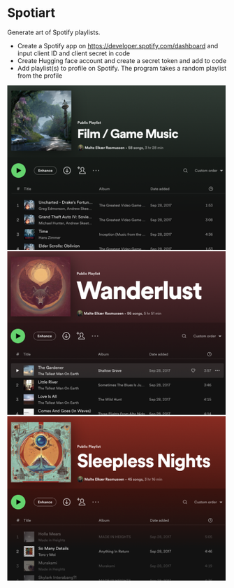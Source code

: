 # Spotiart
Generate art of Spotify playlists.

- Create a Spotify app on https://developer.spotify.com/dashboard and input client ID and client secret in code
- Create Hugging face account and create a secret token and add to code
- Add playlist(s) to profile on Spotify. The program takes a random playlist from the profile

<img src="/Images/film.png" width="500">
<img src="/Images/wanderlust.png" width="500">
<img src="/Images/sleepless.png" width="500">
